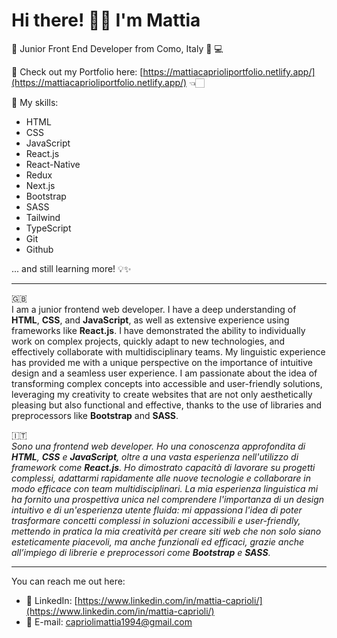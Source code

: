 ﻿# Hi there! 👋🏻 I'm Mattia

💾 Junior Front End Developer from Como, Italy 🍇 💻

📝 Check out my Portfolio here: [https://mattiacaprioliportfolio.netlify.app/](https://mattiacaprioliportfolio.netlify.app/) 👈🏻

🚀 My skills: 

- HTML
- CSS
- JavaScript
- React.js
- React-Native
- Redux
- Next.js
- Bootstrap
- SASS
- Tailwind
- TypeScript
- Git
- Github

... and still learning more! 💡✨

---

🇬🇧  
I am a junior frontend web developer. I have a deep understanding of **HTML**, **CSS**, and **JavaScript**, as well as extensive experience using frameworks like **React.js**. I have demonstrated the ability to individually work on complex projects, quickly adapt to new technologies, and effectively collaborate with multidisciplinary teams. My linguistic experience has provided me with a unique perspective on the importance of intuitive design and a seamless user experience. I am passionate about the idea of transforming complex concepts into accessible and user-friendly solutions, leveraging my creativity to create websites that are not only aesthetically pleasing but also functional and effective, thanks to the use of libraries and preprocessors like **Bootstrap** and **SASS**.

🇮🇹  
*Sono una frontend web developer. Ho una conoscenza approfondita di **HTML**, **CSS** e **JavaScript**, oltre a una vasta esperienza nell'utilizzo di framework come **React.js**. Ho dimostrato capacità di lavorare su progetti complessi, adattarmi rapidamente alle nuove tecnologie e collaborare in modo efficace con team multidisciplinari. La mia esperienza linguistica mi ha fornito una prospettiva unica nel comprendere l'importanza di un design intuitivo e di un'esperienza utente fluida: mi appassiona l'idea di poter trasformare concetti complessi in soluzioni accessibili e user-friendly, mettendo in pratica la mia creatività per creare siti web che non solo siano esteticamente piacevoli, ma anche funzionali ed efficaci, grazie anche all’impiego di librerie e preprocessori come **Bootstrap** e **SASS**.*

---

You can reach me out here:

- 💼 LinkedIn: [https://www.linkedin.com/in/mattia-caprioli/](https://www.linkedin.com/in/mattia-caprioli/)
- 📮 E-mail: [capriolimattia1994@gmail.com](mailto:capriolimattia1994@gmail.com)
